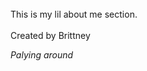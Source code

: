 <!DOCTYPE html>
<html>
<title>Hello!</title><br>
<head> This is my lil about me section. </head> <br> <br>
<head> Created by Brittney </head>

<p>
<i>Palying around</i>
</p>

</html>
